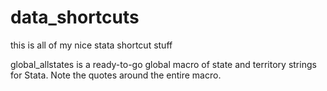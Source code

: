 # data_shortcuts
this is all of my nice stata shortcut stuff

global_allstates is a ready-to-go global macro of state and territory strings for Stata. Note the quotes around the entire macro.
